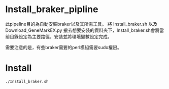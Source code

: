 # Install_braker_pipline

此pipeline目的為自動安裝braker以及其所需工具。
將 Install_braker.sh 以及 Download_GeneMarkEX.py 搬去想要安裝的資料夾下，Install_braker.sh會將當前目錄設定為主要路徑，安裝並將環境變數設定完成。

需要注意的是，有些braker需要的perl模組需要sudo權限。

# Install
```
./Install_braker.sh
```
